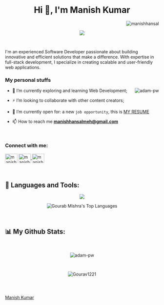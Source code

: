 <h1 align="center">Hi 👋, I'm Manish Kumar</h1>
<p align="right"> <img src="https://komarev.com/ghpvc/?username=manishhansal&label=Profile%20views&color=0e75b6&style=flat" alt="manishhansal" /> </p>
<p align="center">
  <a href="https://github.com/DenverCoder1/readme-typing-svg"><img src="https://readme-typing-svg.herokuapp.com?lines=Full+Stack+Web+Developer;Frontend+Developer;Backend+Developer;Software+Developer;Always%20learning%20new%20things&center=true&width=380&height=45"></a>
</p>

<br>
<p>
I'm an experienced Software Developer passionate about building innovative and efficient solutions that make a difference. With expertise in full-stack development, I specialize in creating scalable and user-friendly web applications.
</p>

<h3>My personal stuffs</h3>

<p><img align="right" src="https://github.com/Adam-pw/Adam-pw/blob/main/animation_500_kxa883sd.gif" alt="adam-pw" /></p>


- 🌱  I’m currently exploring and learning Web Development;

- ⚡ I’m looking to collaborate with other content creators;

- :thinking: I’m currently open for: a new `job opportunity`, this is [MY RESUME](https://drive.google.com/drive/folders/16Llc2SCPIcaQqSTLpa6C2eCaMAWVprZ5?usp=share_link)

- 📫 How to reach me **manishhansalmeh@gmail.com**
<br>

<h3 align="left">Connect with me:</h3>
<p align="left">
  <a href="https://www.linkedin.com/in/manish-kumar-939467210/" target="blank"><img align="center"
      src="https://raw.githubusercontent.com/rahuldkjain/github-profile-readme-generator/master/src/images/icons/Social/linked-in-alt.svg"
      alt="manishkumar" height="30" width="40" /></a>
 <a href="https://twitter.com/ManishK62653031" target="blank"><img align="center"
      src="https://raw.githubusercontent.com/rahuldkjain/github-profile-readme-generator/master/src/images/icons/Social/twitter.svg"
      alt="manishkumar" height="30" width="40" />
  </a>
  <a href="https://wa.me/+918581935284" target="blank"><img align="center"
      src="https://raw.githubusercontent.com/rahuldkjain/github-profile-readme-generator/master/src/images/icons/Social/whatsapp.svg"
      alt="manishkumar" height="30" width="40" />
  </a>
</p>

<br>

## 🚀 Languages and Tools: 
 <p align="center" >
  <img  src="https://user-images.githubusercontent.com/82999542/132934744-131c1891-4a4f-4e88-a64a-36720ad7470b.png">
 </p>
 
 <p align="center"><img alt="Gourab Mishra's Top Languages" src="https://github-readme-stats.vercel.app/api/top-langs/?username=manishhansal&langs_count=8&count_private=true&layout=compact&theme=react&hide_border=true&bg_color=0D1117" />   
</p>

<br>

## 📊 My Github Stats:

  <br/>
  <p align="center"><img align="center" src="https://github-readme-stats.vercel.app/api?username=manishhansal&show_icons=true&locale=en&bg_color=0d1117&text_color=ffffff&repo=convoychat"
    alt="adam-pw" /></p>

<br>
<p align="center"><img align="center" src="https://github-readme-streak-stats.herokuapp.com/?user=manishhansal&theme=highcontrast" alt="Gourav1221" /></p>

<br/>
      
<p align="left"> <a href="https://twitter.com/" target="blank"><img
      src="https://img.shields.io/twitter/follow/?logo=twitter&style=for-the-badge" alt="" /></a> </p>

[Manish Kumar](https://github.com/manishhansal)
